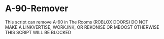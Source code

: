 # A-90-Remover
This script can remove A-90 in The Rooms (ROBLOX DOORS)
DO NOT MAKE A LINKVERTISE, WORK.INK, OR REKONISE OR MBOOST OTHERWISE THIS SCRIPT WILL BE BLOCKED
